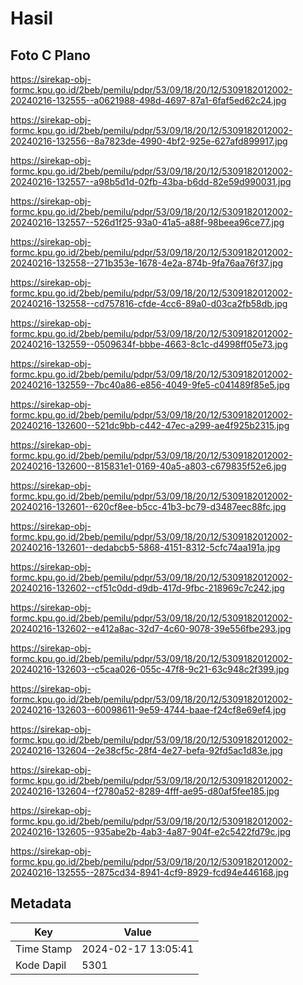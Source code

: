# Hasil

## Foto C Plano

https://sirekap-obj-formc.kpu.go.id/2beb/pemilu/pdpr/53/09/18/20/12/5309182012002-20240216-132555--a0621988-498d-4697-87a1-6faf5ed62c24.jpg

https://sirekap-obj-formc.kpu.go.id/2beb/pemilu/pdpr/53/09/18/20/12/5309182012002-20240216-132556--8a7823de-4990-4bf2-925e-627afd899917.jpg

https://sirekap-obj-formc.kpu.go.id/2beb/pemilu/pdpr/53/09/18/20/12/5309182012002-20240216-132557--a98b5d1d-02fb-43ba-b6dd-82e59d990031.jpg

https://sirekap-obj-formc.kpu.go.id/2beb/pemilu/pdpr/53/09/18/20/12/5309182012002-20240216-132557--526d1f25-93a0-41a5-a88f-98beea96ce77.jpg

https://sirekap-obj-formc.kpu.go.id/2beb/pemilu/pdpr/53/09/18/20/12/5309182012002-20240216-132558--271b353e-1678-4e2a-874b-9fa76aa76f37.jpg

https://sirekap-obj-formc.kpu.go.id/2beb/pemilu/pdpr/53/09/18/20/12/5309182012002-20240216-132558--cd757816-cfde-4cc6-89a0-d03ca2fb58db.jpg

https://sirekap-obj-formc.kpu.go.id/2beb/pemilu/pdpr/53/09/18/20/12/5309182012002-20240216-132559--0509634f-bbbe-4663-8c1c-d4998ff05e73.jpg

https://sirekap-obj-formc.kpu.go.id/2beb/pemilu/pdpr/53/09/18/20/12/5309182012002-20240216-132559--7bc40a86-e856-4049-9fe5-c041489f85e5.jpg

https://sirekap-obj-formc.kpu.go.id/2beb/pemilu/pdpr/53/09/18/20/12/5309182012002-20240216-132600--521dc9bb-c442-47ec-a299-ae4f925b2315.jpg

https://sirekap-obj-formc.kpu.go.id/2beb/pemilu/pdpr/53/09/18/20/12/5309182012002-20240216-132600--815831e1-0169-40a5-a803-c679835f52e6.jpg

https://sirekap-obj-formc.kpu.go.id/2beb/pemilu/pdpr/53/09/18/20/12/5309182012002-20240216-132601--620cf8ee-b5cc-41b3-bc79-d3487eec88fc.jpg

https://sirekap-obj-formc.kpu.go.id/2beb/pemilu/pdpr/53/09/18/20/12/5309182012002-20240216-132601--dedabcb5-5868-4151-8312-5cfc74aa191a.jpg

https://sirekap-obj-formc.kpu.go.id/2beb/pemilu/pdpr/53/09/18/20/12/5309182012002-20240216-132602--cf51c0dd-d9db-417d-9fbc-218969c7c242.jpg

https://sirekap-obj-formc.kpu.go.id/2beb/pemilu/pdpr/53/09/18/20/12/5309182012002-20240216-132602--e412a8ac-32d7-4c60-9078-39e556fbe293.jpg

https://sirekap-obj-formc.kpu.go.id/2beb/pemilu/pdpr/53/09/18/20/12/5309182012002-20240216-132603--c5caa026-055c-47f8-9c21-63c948c2f399.jpg

https://sirekap-obj-formc.kpu.go.id/2beb/pemilu/pdpr/53/09/18/20/12/5309182012002-20240216-132603--60098611-9e59-4744-baae-f24cf8e69ef4.jpg

https://sirekap-obj-formc.kpu.go.id/2beb/pemilu/pdpr/53/09/18/20/12/5309182012002-20240216-132604--2e38cf5c-28f4-4e27-befa-92fd5ac1d83e.jpg

https://sirekap-obj-formc.kpu.go.id/2beb/pemilu/pdpr/53/09/18/20/12/5309182012002-20240216-132604--f2780a52-8289-4fff-ae95-d80af5fee185.jpg

https://sirekap-obj-formc.kpu.go.id/2beb/pemilu/pdpr/53/09/18/20/12/5309182012002-20240216-132605--935abe2b-4ab3-4a87-904f-e2c5422fd79c.jpg

https://sirekap-obj-formc.kpu.go.id/2beb/pemilu/pdpr/53/09/18/20/12/5309182012002-20240216-132555--2875cd34-8941-4cf9-8929-fcd94e446168.jpg


## Metadata

| Key        | Value               |
| ---------- | ------------------- |
| Time Stamp | 2024-02-17 13:05:41 |
| Kode Dapil | 5301                |



